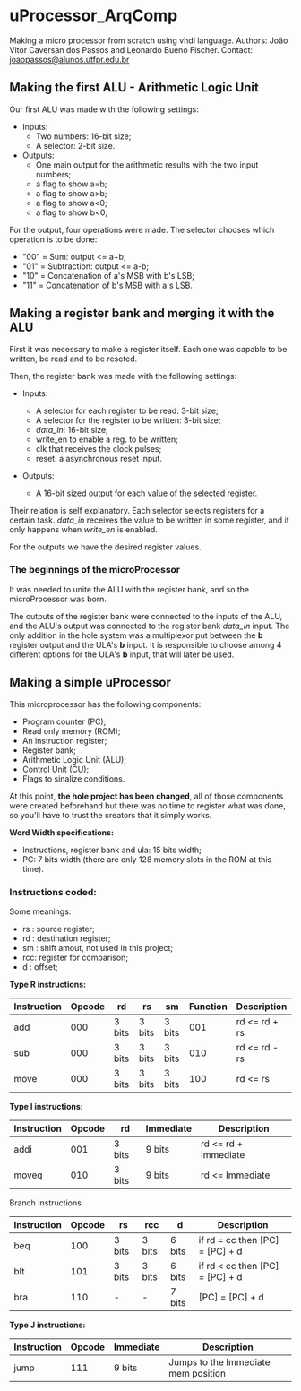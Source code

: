 # uProcessor_ArqComp

Making a micro processor from scratch using vhdl language.
Authors: João Vitor Caversan dos Passos and Leonardo Bueno Fischer.
Contact: joaopassos@alunos.utfpr.edu.br

## Making the first ALU - Arithmetic Logic Unit

Our first ALU was made with the following settings:
 - Inputs:
    - Two numbers: 16-bit size;
    - A selector: 2-bit size.
 - Outputs:
    - One main output for the arithmetic results with the two input numbers;
    - a flag to show a=b;
    - a flag to show a>b;
    - a flag to show a<0;
    - a flag to show b<0;

For the output, four operations were made. The selector chooses which operation is to be done:
 - "00" = Sum: output <= a+b;
 - "01" = Subtraction: output <= a-b;
 - "10" = Concatenation of a's MSB with b's LSB;
 - "11" = Concatenation of b's MSB with a's LSB.


## Making a register bank and merging it with the ALU

First it was necessary to make a register itself. Each one was capable to be written, be read and to be reseted.

Then, the register bank was made with the following settings:
 - Inputs:
    - A selector for each register to be read: 3-bit size;
    - A selector for the register to be written: 3-bit size;
    - *data_in*: 16-bit size;
    - write_en to enable a reg. to be written;
    - clk that receives the clock pulses;
    - reset: a asynchronous reset input.

 - Outputs:
    - A 16-bit sized output for each value of the selected register.

Their relation is self explanatory. Each selector selects registers for a certain task. *data_in* receives the value to be written in some register, and it only happens when *write_en* is enabled.

For the outputs we have the desired register values.

### The beginnings of the microProcessor

It was needed to unite the ALU with the register bank, and so the microProcessor was born.

The outputs of the register bank were connected to the inputs of the ALU, and the ALU's output was connected to the register bank *data_in* input. The only addition in the hole system was a multiplexor put between the __b__ register output and the ULA's __b__ input. It is responsible to choose among 4 different options for the ULA's __b__ input, that will later be used.


## Making a simple uProcessor

This microprocessor has the following components:

 - Program counter (PC);
 - Read only memory (ROM);
 - An instruction register;
 - Register bank;
 - Arithmetic Logic Unit (ALU);
 - Control Unit (CU);
 - Flags to sinalize conditions.

At this point, **the hole project has been changed**, all of those components were created beforehand but there was no time to register what was done, so you'll have to trust the creators that it simply works.

**Word Width specifications:**
 - Instructions, register bank and ula: 15 bits width;
 - PC: 7 bits width (there are only 128 memory slots in the ROM at this time).

### Instructions coded:

Some meanings:

 - rs : source register;
 - rd : destination register;
 - sm : shift amout, not used in this project;
 - rcc: register for comparison;
 - d  : offset;

**Type R instructions:**

| Instruction | Opcode |   rd   |   rs   |   sm   | Function |     Description     |
|-------------|--------|--------|--------|--------|----------|---------------------|
| add         | 000    | 3 bits | 3 bits | 3 bits | 001      | rd <= rd + rs       |
| sub         | 000    | 3 bits | 3 bits | 3 bits | 010      | rd <= rd - rs       |
| move        | 000    | 3 bits | 3 bits | 3 bits | 100      | rd <= rs            |

**Type I instructions:**

| Instruction | Opcode |   rd   |  Immediate |         Description                     |
|-------------|--------|--------|------------|-----------------------------------------|
| addi        | 001    | 3 bits |  9 bits    | rd <= rd + Immediate                    |
| moveq       | 010    | 3 bits |  9 bits    | rd <= Immediate                         |

Branch Instructions

| Instruction | Opcode |   rs   |   rcc  |     d     |           Description           |
|-------------|--------|--------|--------|-----------|---------------------------------|
| beq         | 100    | 3 bits | 3 bits |  6 bits   | if rd = cc then [PC] = [PC] + d |
| blt         | 101    | 3 bits | 3 bits |  6 bits   | if rd < cc then [PC] = [PC] + d |
| bra         | 110    |    -   |   -    |  7 bits   | [PC] = [PC] + d                 |

**Type J instructions:**

| Instruction | Opcode |   Immediate   |             Description             |
|-------------|--------|---------------|-------------------------------------|
| jump        | 111    | 9 bits        | Jumps to the Immediate mem position |
